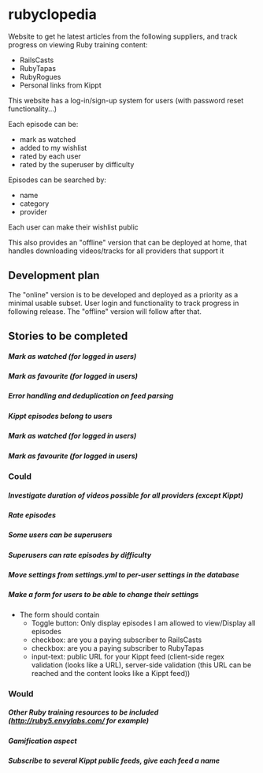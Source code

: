 rubyclopedia
===========================

Website to get he latest articles from the following suppliers, and track progress on viewing Ruby training content:

- RailsCasts
- RubyTapas
- RubyRogues
- Personal links from Kippt

This website has a log-in/sign-up system for users (with password reset functionality...)

Each episode can be:

- mark as watched
- added to my wishlist
- rated by each user
- rated by the superuser by difficulty

Episodes can be searched by:

- name
- category
- provider

Each user can make their wishlist public

This also provides an "offline" version that can be deployed at home, that handles downloading videos/tracks for all providers that support it

Development plan
------------------------

The "online" version is to be developed and deployed as a priority as a minimal usable subset. 
User login and functionality to track progress in following release. 
The "offline" version will follow after that. 

Stories to be completed
------------------------

##### Mark as watched (for logged in users)
##### Mark as favourite (for logged in users)
##### Error handling and deduplication on feed parsing
##### Kippt episodes belong to users
##### Mark as watched (for logged in users)
##### Mark as favourite (for logged in users)

### Could

##### Investigate duration of videos possible for all providers (except Kippt)
##### Rate episodes
##### Some users can be superusers
##### Superusers can rate episodes by difficulty
##### Move settings from settings.yml to per-user settings in the database
##### Make a form for users to be able to change their settings
* The form should contain
   - Toggle button: Only display episodes I am allowed to view/Display all episodes
   - checkbox: are you a paying subscriber to RailsCasts
   - checkbox: are you a paying subscriber to RubyTapas
   - input-text: public URL for your Kippt feed (client-side regex validation (looks like a URL), server-side validation (this URL can be reached and the content looks like a Kippt feed))

### Would

##### Other Ruby training resources to be included (http://ruby5.envylabs.com/ for example)
##### Gamification aspect
##### Subscribe to several Kippt public feeds, give each feed a name
